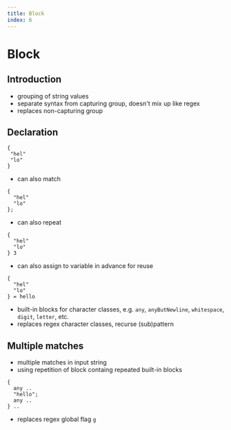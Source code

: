 ```yaml
---
title: Block
index: 6
---
```

# Block



## Introduction

- grouping of string values
- separate syntax from capturing group, doesn't mix up like regex
- replaces non-capturing group
<!-- todo: does this really cover all grouping functionality of regex? -->



## Declaration

```
{
 "hel"
 "lo"
}
```

- can also match

```
{
  "hel"
  "lo"
};
```

- can also repeat

```
{
  "hel"
  "lo"
} 3
```

- can also assign to variable in advance for reuse

```
{
  "hel"
  "lo"
} = hello
```

- built-in blocks for character classes, e.g. `any`, `anyButNewline`, `whitespace`, `digit`, `letter`, etc.
- replaces regex character classes, recurse (sub)pattern



## Multiple matches

- multiple matches in input string
- using repetition of block containg repeated built-in blocks

```
{
  any ..
  "hello";
  any ..
} ..
```

- replaces regex global flag `g`
